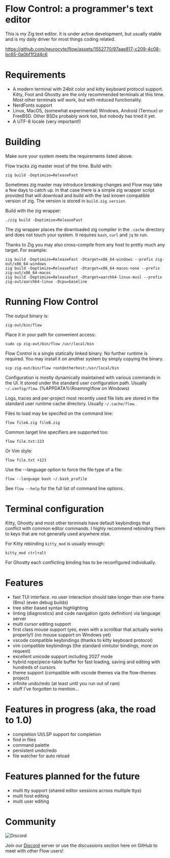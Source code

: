 # Flow Control: a programmer's text editor

This is my Zig text editor. It is under active development, but usually stable
and is my daily driver for most things coding related.

https://github.com/neurocyte/flow/assets/1552770/97aae817-c209-4c08-bc65-0a0bf1f2d4c6

# Requirements
- A modern terminal with 24bit color and kitty keyboard protocol support. Kitty, Foot
    and Ghostty are the only recommended terminals at this time. Most other terminals
    will work, but with reduced functionality.
- NerdFonts support
- Linux, MacOS, (somewhat experimental) Windows, Android (Termux) or FreeBSD. Other BSDs
    probably work too, but nobody has tried it yet.
- A UTF-8 locale (very important!)

# Building

Make sure your system meets the requirements listed above.

Flow tracks zig master most of the time. Build with:

```shell
zig build -Doptimize=ReleaseFast
```

Sometimes zig master may introduce breaking changes and Flow may take a few days to
catch up. In that case there is a simple zig wrapper script provided that will download
and build with the last known compatible version of zig. The version is stored in
`build.zig.version`.

Build with the zig wrapper:
```shell
./zig build -Doptimize=ReleaseFast
```

The zig wrapper places the downloaded zig compiler in the `.cache` directory and does
not touch your system. It requires `bash`, `curl` and `jq` to run.

Thanks to Zig you may also cross-compile from any host to pretty much any
target. For example:

```shell
zig build -Doptimize=ReleaseFast -Dtarget=x86_64-windows --prefix zig-out/x86_64-windows
zig build -Doptimize=ReleaseFast -Dtarget=x86_64-macos-none --prefix zig-out/x86_64-macos
zig build -Doptimize=ReleaseFast -Dtarget=aarch64-linux-musl --prefix zig-out/aarch64-linux -Dcpu=baseline
```

# Running Flow Control

The output binary is:

```shell
zig-out/bin/flow
```

Place it in your path for convenient access:

```shell
sudo cp zig-out/bin/flow /usr/local/bin
```

Flow Control is a single statically linked binary. No further runtime is required.
You may install it on another system by simply copying the binary.

```shell
scp zig-out/bin/flow root@otherhost:/usr/local/bin
```

Configuration is mostly dynamically maintained with various commands in the UI.
It stored under the standard user configuration path. Usually `~/.config/flow`.
(%APPDATA%\Roaming\flow on Windows)

Logs, traces and per-project most recently used file lists are stored in the
standard user runtime cache directory. Usually `~/.cache/flow`.

Files to load may be specifed on the command line:

```shell
flow fileA.zig fileB.zig
```

Common target line specifiers are supported too:

```shell
flow file.txt:123
```

Or Vim style:

```shell
flow file.txt +123
```

Use the --language option to force the file type of a file:

```shell
flow --language bash ~/.bash_profile
```

See `flow --help` for the full list of command line options.

# Terminal configuration

Kitty, Ghostty and most other terminals have default keybindings that conflict
with common editor commands. I highly recommend rebinding them to keys that are
not generally used anywhere else.

For Kitty rebinding `kitty_mod` is usually enough:
```
kitty_mod ctrl+alt
```

For Ghostty each conflicting binding has to be reconfigured individually.

# Features
- fast TUI interface. no user interaction should take longer than one frame (6ms) (even debug builds)
- tree sitter based syntax highlighting
- linting (diagnostics) and code navigation (goto definition) via language server
- multi cursor editing support
- first class mouse support (yes, even with a scrollbar that actually works properly!) (no mouse support on Windows yet)
- vscode compatible keybindings (thanks to kitty keyboard protocol)
- vim compatible keybindings (the standard vimtutor bindings, more on request)
- excellent unicode support including 2027 mode
- hybrid rope/piece-table buffer for fast loading, saving and editing with hundreds of cursors
- theme support (compatible with vscode themes via the flow-themes project)
- infinite undo/redo (at least until you run out of ram)
- stuff I've forgotten to mention...

# Features in progress (aka, the road to 1.0)
- completion UI/LSP support for completion
- find in files
- command palette
- persistent undo/redo
- file watcher for auto reload

# Features planned for the future
- multi tty support (shared editor sessions across multiple ttys)
- multi host editing
- multi user editing

# Community

![Discord](https://img.shields.io/discord/1214308467553341470)

Join our [Discord](https://discord.com/invite/4wvteUPphx) server or use the discussions section here on GitHub
to meet with other Flow users!
